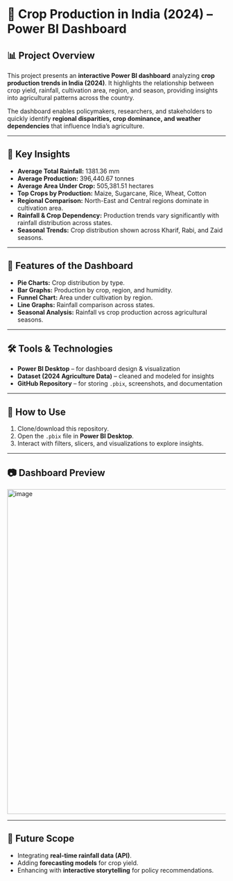 
# 🌾 Crop Production in India (2024) – Power BI Dashboard

## 📊 Project Overview

This project presents an **interactive Power BI dashboard** analyzing **crop production trends in India (2024)**. It highlights the relationship between crop yield, rainfall, cultivation area, region, and season, providing insights into agricultural patterns across the country.

The dashboard enables policymakers, researchers, and stakeholders to quickly identify **regional disparities, crop dominance, and weather dependencies** that influence India’s agriculture.

---

## 🔎 Key Insights

* **Average Total Rainfall:** 1381.36 mm
* **Average Production:** 396,440.67 tonnes
* **Average Area Under Crop:** 505,381.51 hectares
* **Top Crops by Production:** Maize, Sugarcane, Rice, Wheat, Cotton
* **Regional Comparison:** North-East and Central regions dominate in cultivation area.
* **Rainfall & Crop Dependency:** Production trends vary significantly with rainfall distribution across states.
* **Seasonal Trends:** Crop distribution shown across Kharif, Rabi, and Zaid seasons.

---

## 📌 Features of the Dashboard

* **Pie Charts:** Crop distribution by type.
* **Bar Graphs:** Production by crop, region, and humidity.
* **Funnel Chart:** Area under cultivation by region.
* **Line Graphs:** Rainfall comparison across states.
* **Seasonal Analysis:** Rainfall vs crop production across agricultural seasons.

---

## 🛠️ Tools & Technologies

* **Power BI Desktop** – for dashboard design & visualization
* **Dataset (2024 Agriculture Data)** – cleaned and modeled for insights
* **GitHub Repository** – for storing `.pbix`, screenshots, and documentation

---

## 🚀 How to Use

1. Clone/download this repository.
2. Open the `.pbix` file in **Power BI Desktop**.
3. Interact with filters, slicers, and visualizations to explore insights.

---

## 📷 Dashboard Preview

<img width="1353" height="748" alt="image" src="https://github.com/user-attachments/assets/0a6785fe-dc42-41a6-a1a4-ca1380946389" />


---

## 📢 Future Scope

* Integrating **real-time rainfall data (API)**.
* Adding **forecasting models** for crop yield.
* Enhancing with **interactive storytelling** for policy recommendations.


